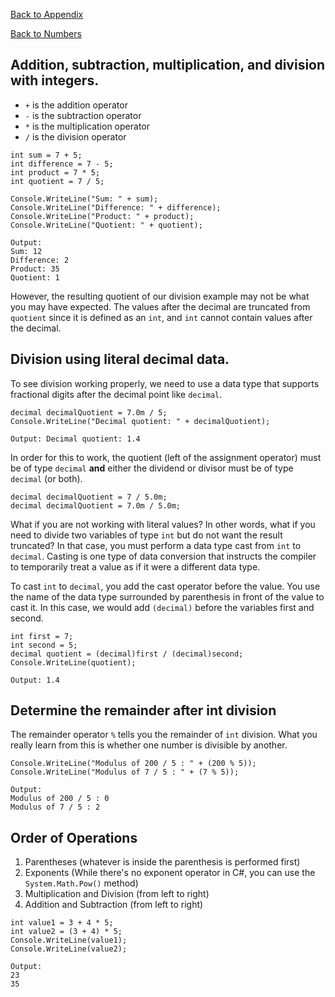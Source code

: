 <a href="README.md">Back to Appendix</a>

<a href="Numbers.md">Back to Numbers</a>

## Addition, subtraction, multiplication, and division with integers.
- ```+``` is the addition operator
- ```-``` is the subtraction operator
- ```*``` is the multiplication operator
- ```/``` is the division operator

```
int sum = 7 + 5;
int difference = 7 - 5;
int product = 7 * 5;
int quotient = 7 / 5;

Console.WriteLine("Sum: " + sum);
Console.WriteLine("Difference: " + difference);
Console.WriteLine("Product: " + product);
Console.WriteLine("Quotient: " + quotient);

Output: 
Sum: 12 
Difference: 2
Product: 35
Quotient: 1
```

However, the resulting quotient of our division example may not be what you may have expected. The values after the decimal are truncated from ```quotient``` since it is defined as an ```int```, and ```int``` cannot contain values after the decimal.

## Division using literal decimal data.

To see division working properly, we need to use a data type that supports fractional digits after the decimal point like ```decimal```.

```
decimal decimalQuotient = 7.0m / 5;
Console.WriteLine("Decimal quotient: " + decimalQuotient);

Output: Decimal quotient: 1.4
```

In order for this to work, the quotient (left of the assignment operator) must be of type ```decimal``` <b>and</b> either the dividend or divisor must be of type ```decimal``` (or both).

```
decimal decimalQuotient = 7 / 5.0m;
decimal decimalQuotient = 7.0m / 5.0m;
```

What if you are not working with literal values? In other words, what if you need to divide two variables of type ```int``` but do not want the result truncated? In that case, you must perform a data type cast from ```int``` to ```decimal```. Casting is one type of data conversion that instructs the compiler to temporarily treat a value as if it were a different data type.

To cast ```int``` to ```decimal```, you add the cast operator before the value. You use the name of the data type surrounded by parenthesis in front of the value to cast it. In this case, we would add ```(decimal)``` before the variables first and second.

```
int first = 7;
int second = 5;
decimal quotient = (decimal)first / (decimal)second;
Console.WriteLine(quotient);

Output: 1.4
```

## Determine the remainder after int division

The remainder operator ```%``` tells you the remainder of ```int``` division. What you really learn from this is whether one number is divisible by another. 

```
Console.WriteLine("Modulus of 200 / 5 : " + (200 % 5));
Console.WriteLine("Modulus of 7 / 5 : " + (7 % 5));

Output:
Modulus of 200 / 5 : 0
Modulus of 7 / 5 : 2
```

## Order of Operations

1. Parentheses (whatever is inside the parenthesis is performed first)
2. Exponents (While there's no exponent operator in C#, you can use the ```System.Math.Pow()``` method)
3. Multiplication and Division (from left to right)
4. Addition and Subtraction (from left to right)

```
int value1 = 3 + 4 * 5;
int value2 = (3 + 4) * 5;
Console.WriteLine(value1);
Console.WriteLine(value2);

Output:
23
35
```
